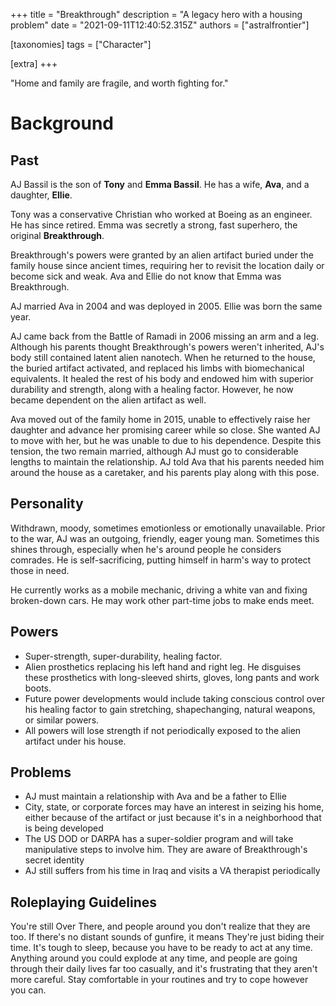 +++
title = "Breakthrough"
description = "A legacy hero with a housing problem"
date = "2021-09-11T12:40:52.315Z"
authors = ["astralfrontier"]

[taxonomies]
tags = ["Character"]

[extra]
+++

"Home and family are fragile, and worth fighting for."

<!-- more -->

# Background

## Past

AJ Bassil is the son of **Tony** and **Emma Bassil**. He has a wife, **Ava**, and a daughter, **Ellie**.

Tony was a conservative Christian who worked at Boeing as an engineer. He has since retired. Emma was secretly a strong, fast superhero, the original **Breakthrough**.

Breakthrough's powers were granted by an alien artifact buried under the family house since ancient times, requiring her to revisit the location daily or become sick and weak. Ava and Ellie do not know that Emma was Breakthrough.

AJ married Ava in 2004 and was deployed in 2005. Ellie was born the same year.

AJ came back from the Battle of Ramadi in 2006 missing an arm and a leg. Although his parents thought Breakthrough's powers weren't inherited, AJ's body still contained latent alien nanotech. When he returned to the house, the buried artifact activated, and replaced his limbs with biomechanical equivalents. It healed the rest of his body and endowed him with superior durability and strength, along with a healing factor. However, he now became dependent on the alien artifact as well.

Ava moved out of the family home in 2015, unable to effectively raise her daughter and advance her promising career while so close. She wanted AJ to move with her, but he was unable to due to his dependence. Despite this tension, the two remain married, although AJ must go to considerable lengths to maintain the relationship. AJ told Ava that his parents needed him around the house as a caretaker, and his parents play along with this pose.

## Personality

Withdrawn, moody, sometimes emotionless or emotionally unavailable. Prior to the war, AJ was an outgoing, friendly, eager young man. Sometimes this shines through, especially when he's around people he considers comrades. He is self-sacrificing, putting himself in harm's way to protect those in need.

He currently works as a mobile mechanic, driving a white van and fixing broken-down cars. He may work other part-time jobs to make ends meet.

## Powers

- Super-strength, super-durability, healing factor.
- Alien prosthetics replacing his left hand and right leg. He disguises these prosthetics with long-sleeved shirts, gloves, long pants and work boots.
- Future power developments would include taking conscious control over his healing factor to gain stretching, shapechanging, natural weapons, or similar powers.
- All powers will lose strength if not periodically exposed to the alien artifact under his house.

## Problems

- AJ must maintain a relationship with Ava and be a father to Ellie
- City, state, or corporate forces may have an interest in seizing his home, either because of the artifact or just because it's in a neighborhood that is being developed
- The US DOD or DARPA has a super-soldier program and will take manipulative steps to involve him. They are aware of Breakthrough's secret identity
- AJ still suffers from his time in Iraq and visits a VA therapist periodically

## Roleplaying Guidelines

You're still Over There, and people around you don't realize that they are too. If there's no distant sounds of gunfire, it means They're just biding their time. It's tough to sleep, because you have to be ready to act at any time. Anything around you could explode at any time, and people are going through their daily lives far too casually, and it's frustrating that they aren't more careful. Stay comfortable in your routines and try to cope however you can.


